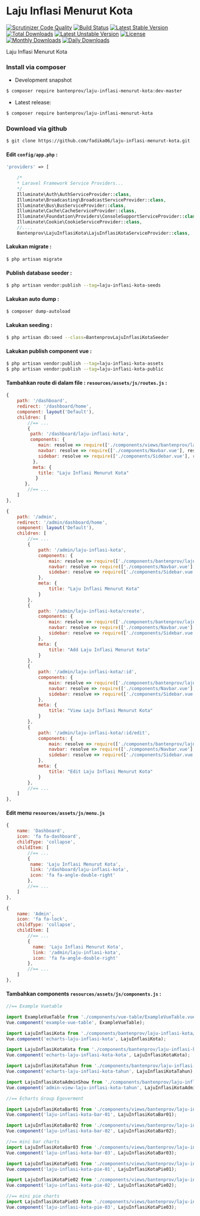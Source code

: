 # Laju Inflasi Menurut Kota

[![Scrutinizer Code Quality](https://scrutinizer-ci.com/g/bantenprov/group-egovernment/badges/quality-score.png?b=master)](https://scrutinizer-ci.com/g/bantenprov/group-egovernment/?branch=master)
[![Build Status](https://scrutinizer-ci.com/g/bantenprov/group-egovernment/badges/build.png?b=master)](https://scrutinizer-ci.com/g/bantenprov/group-egovernment/build-status/master)
[![Latest Stable Version](https://poser.pugx.org/bantenprov/group-egovernment/v/stable)](https://packagist.org/packages/bantenprov/group-egovernment)
[![Total Downloads](https://poser.pugx.org/bantenprov/group-egovernment/downloads)](https://packagist.org/packages/bantenprov/group-egovernment)
[![Latest Unstable Version](https://poser.pugx.org/bantenprov/group-egovernment/v/unstable)](https://packagist.org/packages/bantenprov/group-egovernment)
[![License](https://poser.pugx.org/bantenprov/group-egovernment/license)](https://packagist.org/packages/bantenprov/group-egovernment)
[![Monthly Downloads](https://poser.pugx.org/bantenprov/group-egovernment/d/monthly)](https://packagist.org/packages/bantenprov/group-egovernment)
[![Daily Downloads](https://poser.pugx.org/bantenprov/group-egovernment/d/daily)](https://packagist.org/packages/bantenprov/group-egovernment)

Laju Inflasi Menurut Kota

### Install via composer

- Development snapshot

```bash
$ composer require bantenprov/laju-inflasi-menurut-kota:dev-master
```

- Latest release:

```bash
$ composer require bantenprov/laju-inflasi-menurut-kota
```

### Download via github

```bash
$ git clone https://github.com/fadika06/laju-inflasi-menurut-kota.git
```

#### Edit `config/app.php` :

```php
'providers' => [

    /*
    * Laravel Framework Service Providers...
    */
    Illuminate\Auth\AuthServiceProvider::class,
    Illuminate\Broadcasting\BroadcastServiceProvider::class,
    Illuminate\Bus\BusServiceProvider::class,
    Illuminate\Cache\CacheServiceProvider::class,
    Illuminate\Foundation\Providers\ConsoleSupportServiceProvider::class,
    Illuminate\Cookie\CookieServiceProvider::class,
    //....
    Bantenprov\LajuInflasiKota\LajuInflasiKotaServiceProvider::class,
```

#### Lakukan migrate :

```bash
$ php artisan migrate
```

#### Publish database seeder :

```bash
$ php artisan vendor:publish --tag=laju-inflasi-kota-seeds
```

#### Lakukan auto dump :

```bash
$ composer dump-autoload
```

#### Lakukan seeding :

```bash
$ php artisan db:seed --class=BantenprovLajuInflasiKotaSeeder
```

#### Lakukan publish component vue :

```bash
$ php artisan vendor:publish --tag=laju-inflasi-kota-assets
$ php artisan vendor:publish --tag=laju-inflasi-kota-public
```
#### Tambahkan route di dalam file : `resources/assets/js/routes.js` :

```javascript
{
    path: '/dashboard',
    redirect: '/dashboard/home',
    component: layout('Default'),
    children: [
        //== ...
        {
         path: '/dashboard/laju-inflasi-kota',
         components: {
            main: resolve => require(['./components/views/bantenprov/laju-inflasi-kota/DashboardLajuInflasiKota.vue'], resolve),
            navbar: resolve => require(['./components/Navbar.vue'], resolve),
            sidebar: resolve => require(['./components/Sidebar.vue'], resolve)
          },
          meta: {
            title: "Laju Inflasi Menurut Kota"
           }
       },
        //== ...
    ]
},
```

```javascript
{
    path: '/admin',
    redirect: '/admin/dashboard/home',
    component: layout('Default'),
    children: [
        //== ...
        {
            path: '/admin/laju-inflasi-kota',
            components: {
                main: resolve => require(['./components/bantenprov/laju-inflasi-kota/LajuInflasiKota.index.vue'], resolve),
                navbar: resolve => require(['./components/Navbar.vue'], resolve),
                sidebar: resolve => require(['./components/Sidebar.vue'], resolve)
            },
            meta: {
                title: "Laju Inflasi Menurut Kota"
            }
        },
        {
            path: '/admin/laju-inflasi-kota/create',
            components: {
                main: resolve => require(['./components/bantenprov/laju-inflasi-kota/LajuInflasiKota.add.vue'], resolve),
                navbar: resolve => require(['./components/Navbar.vue'], resolve),
                sidebar: resolve => require(['./components/Sidebar.vue'], resolve)
            },
            meta: {
                title: "Add Laju Inflasi Menurut Kota"
            }
        },
        {
            path: '/admin/laju-inflasi-kota/:id',
            components: {
                main: resolve => require(['./components/bantenprov/laju-inflasi-kota/LajuInflasiKota.show.vue'], resolve),
                navbar: resolve => require(['./components/Navbar.vue'], resolve),
                sidebar: resolve => require(['./components/Sidebar.vue'], resolve)
            },
            meta: {
                title: "View Laju Inflasi Menurut Kota"
            }
        },
        {
            path: '/admin/laju-inflasi-kota/:id/edit',
            components: {
                main: resolve => require(['./components/bantenprov/laju-inflasi-kota/LajuInflasiKota.edit.vue'], resolve),
                navbar: resolve => require(['./components/Navbar.vue'], resolve),
                sidebar: resolve => require(['./components/Sidebar.vue'], resolve)
            },
            meta: {
                title: "Edit Laju Inflasi Menurut Kota"
            }
        },
        //== ...
    ]
},
```
#### Edit menu `resources/assets/js/menu.js`

```javascript
{
    name: 'Dashboard',
    icon: 'fa fa-dashboard',
    childType: 'collapse',
    childItem: [
        //== ...
        {
         name: 'Laju Inflasi Menurut Kota',
         link: '/dashboard/laju-inflasi-kota',
         icon: 'fa fa-angle-double-right'
        },
        //== ...
    ]
},
```

```javascript
{
    name: 'Admin',
    icon: 'fa fa-lock',
    childType: 'collapse',
    childItem: [
        //== ...
        {
          name: 'Laju Inflasi Menurut Kota',
          link: '/admin/laju-inflasi-kota',
          icon: 'fa fa-angle-double-right'
        },
        //== ...
    ]
},
```

#### Tambahkan components `resources/assets/js/components.js` :

```javascript
//== Example Vuetable

import ExampleVueTable from './components/vue-table/ExampleVueTable.vue';
Vue.component('example-vue-table', ExampleVueTable);

import LajuInflasiKota from './components/bantenprov/laju-inflasi-kota/LajuInflasiKota.chart.vue';
Vue.component('echarts-laju-inflasi-kota', LajuInflasiKota);

import LajuInflasiKotaKota from './components/bantenprov/laju-inflasi-kota/LajuInflasiKotaKota.chart.vue';
Vue.component('echarts-laju-inflasi-kota-kota', LajuInflasiKotaKota);

import LajuInflasiKotaTahun from './components/bantenprov/laju-inflasi-kota/LajuInflasiKotaTahun.chart.vue';
Vue.component('echarts-laju-inflasi-kota-tahun', LajuInflasiKotaTahun);

import LajuInflasiKotaAdminShow from './components/bantenprov/laju-inflasi-kota/LajuInflasiKotaAdmin.show.vue';
Vue.component('admin-view-laju-inflasi-kota-tahun', LajuInflasiKotaAdminShow);

//== Echarts Group Egoverment

import LajuInflasiKotaBar01 from './components/views/bantenprov/laju-inflasi-kota/LajuInflasiKotaBar01.vue';
Vue.component('laju-inflasi-kota-bar-01', LajuInflasiKotaBar01);

import LajuInflasiKotaBar02 from './components/views/bantenprov/laju-inflasi-kota/LajuInflasiKotaBar02.vue';
Vue.component('laju-inflasi-kota-bar-02', LajuInflasiKotaBar02);

//== mini bar charts
import LajuInflasiKotaBar03 from './components/views/bantenprov/laju-inflasi-kota/LajuInflasiKotaBar03.vue';
Vue.component('laju-inflasi-kota-bar-03', LajuInflasiKotaBar03);

import LajuInflasiKotaPie01 from './components/views/bantenprov/laju-inflasi-kota/LajuInflasiKotaPie01.vue';
Vue.component('laju-inflasi-kota-pie-01', LajuInflasiKotaPie01);

import LajuInflasiKotaPie02 from './components/views/bantenprov/laju-inflasi-kota/LajuInflasiKotaPie02.vue';
Vue.component('laju-inflasi-kota-pie-02', LajuInflasiKotaPie02);

//== mini pie charts
import LajuInflasiKotaPie03 from './components/views/bantenprov/laju-inflasi-kota/LajuInflasiKotaPie03.vue';
Vue.component('laju-inflasi-kota-pie-03', LajuInflasiKotaPie03);
```
